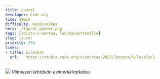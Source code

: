 ```yaml
---
title: Laurel
developer: Code.org
time: 30min
difficulty: Keskivaikea
hero: ./laurel_banner.png
tags: [toista-x-kertaa, lukutaidottomille]
slug: laurel
priority: 270
links:
- title: Silmukat
  url:   https://studio.code.org/s/coursea-2022/lessons/9/levels/2
---
```


![](/laurel/exercise_14.png)
*Viimeisen tehtävän esimerkkiratkaisu*



